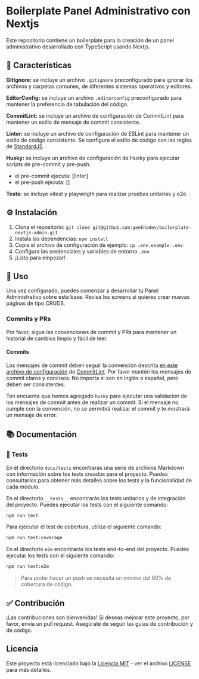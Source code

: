 # Boilerplate Panel Administrativo con Nextjs

Este repositorio contiene un boilerplate para la creación de un panel administrativo desarrollado con TypeScript usando Nextjs.

## 🚀 Características

**GitIgnore:** se incluye un archivo `.gitignore` preconfigurado para ignorar los archivos y carpetas comunes, de diferentes sistemas operativos y editores.

**EditorConfig:** se incluye un archivo `.editorconfig` preconfigurado para mantener la preferencia de tabulación del código.

**CommitLint:** se incluye un archivo de configuración de CommitLint para mantener un estilo de mensaje de commit consistente.

**Linter:** se incluye un archivo de configuración de ESLint para mantener un estilo de código consistente. Se configura el estilo de código con las reglas de [StandardJS](https://standardjs.com/).

**Husky:** se incluye un archivo de configuración de Husky para ejecutar scripts de pre-commit y pre-push.

- el pre-commit ejecuta: [linter]
- el pre-push ejecuta: []

**Tests:** se incluye vitest y playwrigth para realizar pruebas unitarias y e2e.

## ⚙️ Instalación

1. Clona el repositorio: `git clone git@github.com:geekhadev/boilerplate-nextjs-admin.git`
2. Instala las dependencias: `npm install`
3. Copia el archivo de configuración de ejemplo: `cp .env.example .env`
4. Configura las credenciales y variables de entorno `.env`
5. ¡Listo para empezar!

## 📘 Uso

Una vez configurado, puedes comenzar a desarrollar tu Panel Administrativo sobre esta base. Revisa los screens si quieres crear nuevas páginas de tipo CRUDS.

### Commits y PRs

Por favor, sigue las convenciones de commit y PRs para mantener un historial de cambios limpio y fácil de leer.

#### Commits

Los mensajes de commit deben seguir la convención descrita [en este archivo de configuración](commitlint.config.js) de [CommitLint](https://commitlint.js.org/guides/getting-started.html). Por favor mantén los mensajes de commit claros y concisos. No importa si son en inglés o español, pero deben ser consistentes.

Ten encuenta que hemos agregado `husky` para ejecutar una validación de los mensajes de commit antes de realizar un commit. Si el mensaje no cumple con la convención, no se permitirá realizar el commit y te mostrará un mensaje de error.

## 📚 Documentación

### 🧪 Tests

En el directorio `docs/tests` encontrarás una serie de archivos Markdown con información sobre los tests creados para el proyecto. Puedes consultarlos para obtener más detalles sobre los tests y la funcionalidad de cada módulo.

En el directorio `__tests__` encontrarás los tests unitarios y de integración del proyecto. Puedes ejecutar los tests con el siguiente comando:

```bash
npm run test
```

Para ejecutar el test de cobertura, utiliza el siguiente comando:

```bash
npm run test:coverage
```

En el directorio `e2e` encontrarás los tests end-to-end del proyecto. Puedes ejecutar los tests con el siguiente comando:

```bash
npm run test:e2e
```

> Para poder hacer un push se necesita un mínimo del 90% de cobertura de código.

## ✅ Contribución

¡Las contribuciones son bienvenidas! Si deseas mejorar este proyecto, por favor, envía un pull request. Asegúrate de seguir las guías de contribución y de código.

## Licencia

Este proyecto está licenciado bajo la [Licencia MIT](https://opensource.org/licenses/MIT) - ver el archivo [LICENSE](LICENSE) para más detalles.
